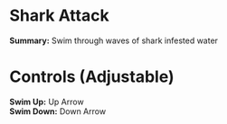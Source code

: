 # Shark Attack
**Summary:** Swim through waves of shark infested water
# Controls (Adjustable)
**Swim Up:** Up Arrow\
**Swim Down:** Down Arrow
